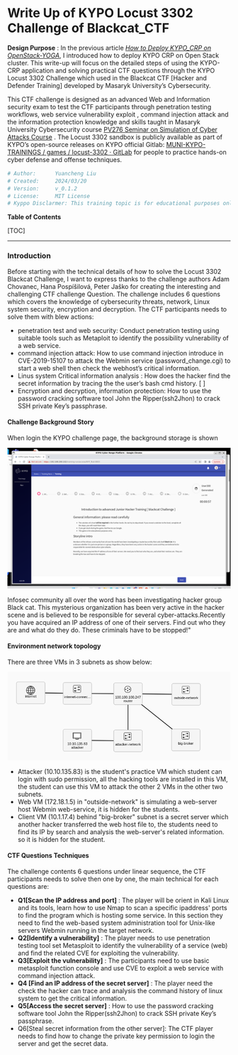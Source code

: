 # Write Up of KYPO Locust 3302 Challenge of Blackcat_CTF

**Design Purpose** : In the previous article *[How to Deploy KYPO_CRP on OpenStack-YOGA](https://www.linkedin.com/pulse/how-deploy-kypocrp-openstack-yoga-yuancheng-liu-zmjhc)*, I introduced how to deploy KYPO CRP on Open Stack cluster. This write-up will focus on the detailed steps of using the KYPO-CRP application and solving practical CTF questions through the KYPO Locust 3302 Challenge which used in the Blackcat CTF [Hacker and Defender Training] developed by Masaryk University’s Cybersecurity. 

This CTF challenge is designed as an advanced Web and Information security exam to test the CTF participants through  penetration testing workflows, web service vulnerability exploit , command injection attack and the information protection knowledge and skills taught in Masaryk University Cybersecurity course [PV276 Seminar on Simulation of Cyber Attacks Course](https://is.muni.cz/course/fi/autumn2020/PV276) . The Locust 3302 sandbox is publicly available as part of KYPO’s open-source releases on KYPO official Gitlab: [MUNI-KYPO-TRAININGS / games / locust-3302 · GitLab](https://gitlab.ics.muni.cz/muni-kypo-trainings/games/locust-3302) for people to practice hands-on cyber defense and offense techniques.

```python
# Author:      Yuancheng Liu
# Created:     2024/03/20
# Version:     v_0.1.2
# License:     MIT License
# Kyppo Disclarmer: This training topic is for educational purposes only.The story is fictitious.
```

**Table of Contents** 

[TOC]

------

### Introduction 

Before starting with the technical details of how to solve the Locust 3302 Blackcat Challenge, I want to express thanks to the challenge authors Adam Chovanec, Hana Pospíšilová, Peter Jaško for creating the interesting and challenging CTF challenge Question. The challenge includes 6 questions which covers the knowledge of cybersecurity threats, network, Linux system security, encryption and decryption. The CTF participants needs to solve them with blew actions: 

- penetration test and web security: Conduct penetration testing using suitable tools such as Metaploit to identify the possibility vulnerability of a web service.
- command injection attack: How to use command injection introduce in CVE-2019-15107 to attack the Webmin service (password_change.cgi) to start a web shell then check the webhost’s critical information. 
- Linus system Critical information analysis : How does the hacker find the secret information by tracing the the user’s bash cmd history. [ ]
- Encryption and decryption, information protection: How to use the password cracking software tool John the Ripper(ssh2Jhon) to crack SSH private Key’s passphrase. 

#### Challenge Background Story

When login the KYPO challenge page, the background storage is shown

![](img/s_03.png)

Infosec community all over the word has been investigating hacker group Black cat. This mysterious organization has been very active in the hacker scene and is believed to be responsible for several cyber-attacks.Recently you have acquired an IP address of one of their servers. Find out who they are and what do they do. These criminals have to be stopped!"

#### Environment network topology

There are three VMs in 3 subnets as show below:

![](img/s_04.png)

- Attacker (10.10.135.83) is the student's practice VM which student can login with sudo permission, all the hacking tools are installed in this VM, the student can use this VM to attack the other 2 VMs in the other two subnets. 
- Web VM (172.18.1.5) in "outside-network" is simulating a web-server host Webmin web-service, it is hidden for the students.  
- Client VM (10.1.17.4) behind "big-broker" subnet is a secret server which another hacker transferred the web host file to, the students need to find its IP by search and analysis the web-server's related information. so it is hidden for the student.   

#### CTF Questions Techniques

The challenge contents 6 questions under linear sequence, the CTF participants needs to solve then one by one, the main technical for each questions are: 

- **Q1[Scan the IP address and port]** : The player will be orient in Kali Linux and its tools, learn how to use Nmap to scan a specific ipaddress' ports to find the program which is hosting some service. In this section they need to find the web-based system administration tool for Unix-like servers Webmin running in the target network.
- **Q2[Identify a vulnerability]** : The player needs to use  penetration testing tool set Metasploit to identify the vulnerability of a service (web) and find the related CVE for exploiting the vulnerability.
- **Q3[Exploit the vulnerability]** : The participants need to use basic metasploit function console and use CVE to exploit a web service with command injection attack.
- **Q4 [Find an IP address of the secret server]** : The player need the check the hacker can trace and analysis the command history of linux system to get the critical information.
- **Q5[Access the secret server]** : How to use the password cracking software tool John the Ripper(ssh2Jhon) to crack SSH private Key’s passphrase.
- Q6[Steal secret information from the other server]: The CTF player needs to find how to change the private key permission to login the server and get the secret data.

